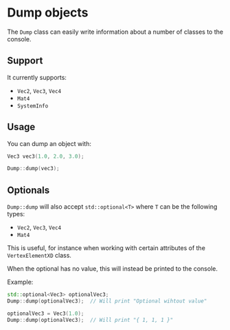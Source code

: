 # Dump objects

The ``Dump`` class can easily write information about a number
of classes to the console.

## Support
It currently supports:

- ``Vec2``, ``Vec3``, ``Vec4``
- ``Mat4``
- ``SystemInfo``

## Usage
You can dump an object with:

````c++
Vec3 vec3(1.0, 2.0, 3.0);

Dump::dump(vec3);
````

## Optionals

``Dump::dump`` will also accept ``std::optional<T>`` where
``T`` can be the following types:

- ``Vec2``, ``Vec3``, ``Vec4``
- ``Mat4``

This is useful, for instance when working with certain attributes
of the ``VertexElementXD`` class.

When the optional has no value, this will instead be printed to the console.

Example:

````c++
std::optional<Vec3> optionalVec3;
Dump::dump(optionalVec3);  // Will print "Optional wihtout value"

optionalVec3 = Vec3(1.0);
Dump::dump(optionalVec3);  // Will print "{ 1, 1, 1 }"
````

